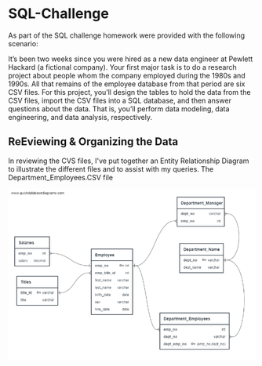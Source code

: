 # SQL-Challenge
As part of the SQL challenge homework were provided with the following scenario:


It’s been two weeks since you were hired as a new data engineer at Pewlett Hackard (a fictional company). Your first major task is to do a research project about people whom the company employed during the 1980s and 1990s. All that remains of the employee database from that period are six CSV files.
For this project, you’ll design the tables to hold the data from the CSV files, import the CSV files into a SQL database, and then answer questions about the data. That is, you’ll perform data modeling, data engineering, and data analysis, respectively.

## ReEviewing & Organizing the Data
In reviewing the CVS files, I've put together an Entity Relationship Diagram to illustrate the different files and to assist with my queries. The Department_Employees.CSV file

![ERD image](https://github.com/SheTroxel/SQL-Challenge/blob/main/pewlett_hackard_employeeDB_Schema.png)


